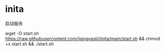 # inita

启动服务

wget -O start.sh https://raw.githubusercontent.com/jiangyaqiii/inita/main/start.sh && chmod +x start.sh && ./start.sh
